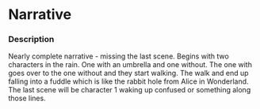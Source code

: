 # Narrative


### Description
Nearly complete narrative - missing the last scene. Begins with two characters in the rain. One with an umbrella and one without. The one with goes over to the one without and they start walking. The walk and end up falling into a fuddle which is like the rabbit hole from Alice in Wonderland. The last scene will be character 1 waking up confused or something along those lines. 
